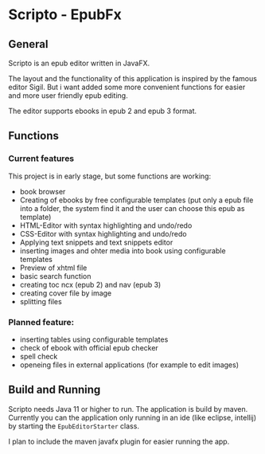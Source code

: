 # Scripto - EpubFx
## General
Scripto is an epub editor written in JavaFX.

The layout and the functionality of this application is inspired by the famous editor Sigil. But i want added some more convenient functions for easier and more user friendly epub editing. 

The editor supports ebooks in epub 2 and epub 3 format. 

## Functions
### Current features
This project is in early stage, but some functions are working:

- book browser
- Creating of ebooks by free configurable templates (put only a epub file into a folder, the system find it and the user can choose this epub as template)
- HTML-Editor with syntax highlighting and undo/redo
- CSS-Editor with syntax highlighting and undo/redo
- Applying text snippets and text snippets editor  
- inserting images and ohter media into book using configurable templates 
- Preview of xhtml file
- basic search function
- creating toc ncx (epub 2) and nav (epub 3)
- creating cover file by image
- splitting files

### Planned feature:
- inserting tables using configurable templates
- check of ebook with official epub checker
- spell check
- openeing files in external applications (for example to edit images)

## Build and Running

Scripto needs Java 11 or higher to run. The application is build by maven. Currently you can the application only running in an ide (like eclipse, intellij) by starting the `EpubEditorStarter` class. 

I plan to include the maven javafx plugin for easier running the app.   


